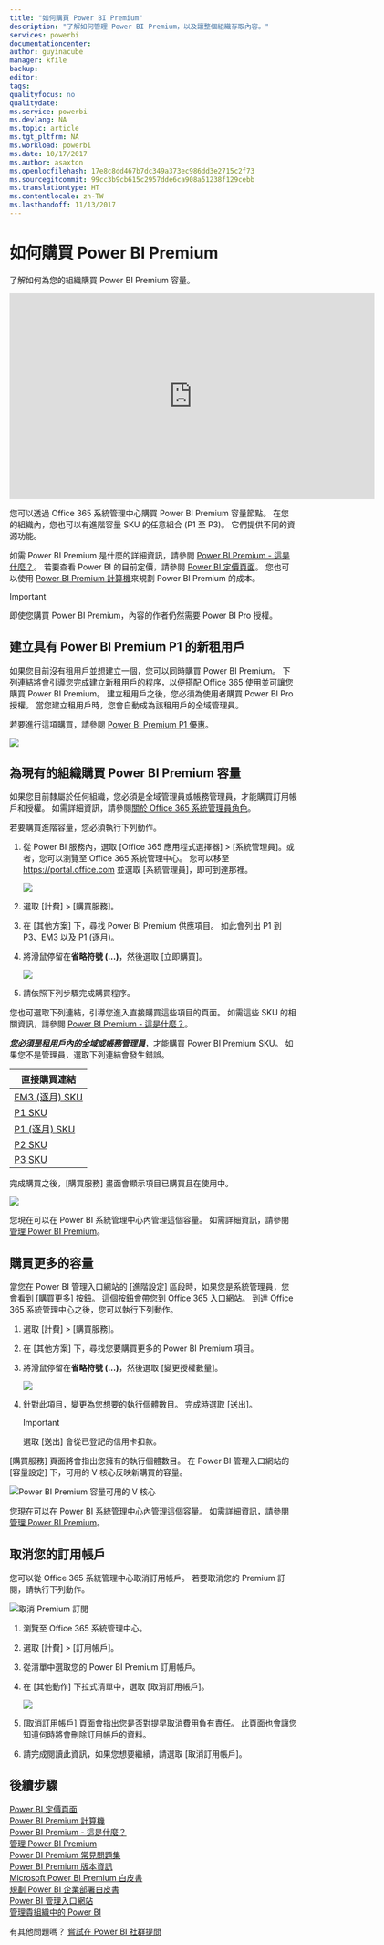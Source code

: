 ```yaml
---
title: "如何購買 Power BI Premium"
description: "了解如何管理 Power BI Premium，以及讓整個組織存取內容。"
services: powerbi
documentationcenter: 
author: guyinacube
manager: kfile
backup: 
editor: 
tags: 
qualityfocus: no
qualitydate: 
ms.service: powerbi
ms.devlang: NA
ms.topic: article
ms.tgt_pltfrm: NA
ms.workload: powerbi
ms.date: 10/17/2017
ms.author: asaxton
ms.openlocfilehash: 17e8c8dd467b7dc349a373ec986dd3e2715c2f73
ms.sourcegitcommit: 99cc3b9cb615c2957dde6ca908a51238f129cebb
ms.translationtype: HT
ms.contentlocale: zh-TW
ms.lasthandoff: 11/13/2017
---
```

# <a name="how-to-purchase-power-bi-premium"></a>如何購買 Power BI Premium
了解如何為您的組織購買 Power BI Premium 容量。

<iframe width="640" height="360" src="https://www.youtube.com/embed/NkvYs5Qp4iA?rel=0&amp;showinfo=0" frameborder="0" allowfullscreen></iframe>

您可以透過 Office 365 系統管理中心購買 Power BI Premium 容量節點。 在您的組織內，您也可以有進階容量 SKU 的任意組合 (P1 至 P3)。 它們提供不同的資源功能。

如需 Power BI Premium 是什麼的詳細資訊，請參閱 [Power BI Premium - 這是什麼？](service-premium.md)。 若要查看 Power BI 的目前定價，請參閱 [Power BI 定價頁面](https://powerbi.microsoft.com/pricing/)。 您也可以使用 [Power BI Premium 計算機](https://powerbi.microsoft.com/calculator/)來規劃 Power BI Premium 的成本。

> [!IMPORTANT]
> 即使您購買 Power BI Premium，內容的作者仍然需要 Power BI Pro 授權。
> 
> 

## <a name="create-a-new-tenant-with-power-bi-premium-p1"></a>建立具有 Power BI Premium P1 的新租用戶
如果您目前沒有租用戶並想建立一個，您可以同時購買 Power BI Premium。 下列連結將會引導您完成建立新租用戶的程序，以便搭配 Office 365 使用並可讓您購買 Power BI Premium。 建立租用戶之後，您必須為使用者購買 Power BI Pro 授權。 當您建立租用戶時，您會自動成為該租用戶的全域管理員。

若要進行這項購買，請參閱 [Power BI Premium P1 優惠](https://signup.microsoft.com/Signup?OfferId=b3ec5615-cc11-48de-967d-8d79f7cb0af1)。

![](media/service-admin-premium-purchase/premium-purchase-with-tenant.png)

## <a name="purchase-a-power-bi-premium-capacity-for-an-existing-organization"></a>為現有的組織購買 Power BI Premium 容量
如果您目前隸屬於任何組織，您必須是全域管理員或帳務管理員，才能購買訂用帳戶和授權。 如需詳細資訊，請參閱[關於 Office 365 系統管理員角色](https://support.office.com/article/About-Office-365-admin-roles-da585eea-f576-4f55-a1e0-87090b6aaa9d)。

若要購買進階容量，您必須執行下列動作。

1. 從 Power BI 服務內，選取 [Office 365 應用程式選擇器] > [系統管理員]。或者，您可以瀏覽至 Office 365 系統管理中心。 您可以移至 https://portal.office.com 並選取 [系統管理員]，即可到達那裡。
   
    ![](media/service-admin-premium-purchase/o365-app-picker.png)
2. 選取 [計費] > [購買服務]。
3. 在 [其他方案] 下，尋找 Power BI Premium 供應項目。 如此會列出 P1 到 P3、EM3 以及 P1 (逐月)。
4. 將滑鼠停留在**省略符號 (...)**，然後選取 [立即購買]。
   
    ![](media/service-admin-premium-purchase/premium-purchase.png)
5. 請依照下列步驟完成購買程序。

您也可選取下列連結，引導您進入直接購買這些項目的頁面。 如需這些 SKU 的相關資訊，請參閱 [Power BI Premium - 這是什麼？](service-premium.md#premiumskus)。

***您必須是租用戶內的全域或帳務管理員***，才能購買 Power BI Premium SKU。 如果您不是管理員，選取下列連結會發生錯誤。

| 直接購買連結 |
| --- |
| [EM3 (逐月) SKU](https://portal.office.com/SubscriptionDetails?OfferId=4004702D-749C-4F74-BF47-3048F1833780&adminportal=1) |
| [P1 SKU](https://portal.office.com/SubscriptionDetails?OfferId=b3ec5615-cc11-48de-967d-8d79f7cb0af1&adminportal=1) |
| [P1 (逐月) SKU](https://portal.office.com/SubscriptionDetails?OfferId=E4C8EDD3-74A1-4D42-A738-C647972FBE81&adminportal=1) |
| [P2 SKU](https://portal.office.com/SubscriptionDetails?OfferId=062F2AA7-B4BC-4B0E-980F-2072102D8605&adminportal=1) |
| [P3 SKU](https://portal.office.com/SubscriptionDetails?OfferId=40c7d673-375c-42a1-84ca-f993a524fed0&adminportal=1) |

完成購買之後，[購買服務] 畫面會顯示項目已購買且在使用中。

![](media/service-admin-premium-purchase/premium-purchased.png)

您現在可以在 Power BI 系統管理中心內管理這個容量。 如需詳細資訊，請參閱[管理 Power BI Premium](service-admin-premium-manage.md)。

## <a name="purchase-more-capacities"></a>購買更多的容量
當您在 Power BI 管理入口網站的 [進階設定] 區段時，如果您是系統管理員，您會看到 [購買更多] 按鈕。 這個按鈕會帶您到 Office 365 入口網站。 到達 Office 365 系統管理中心之後，您可以執行下列動作。

1. 選取 [計費] > [購買服務]。
2. 在 [其他方案] 下，尋找您要購買更多的 Power BI Premium 項目。
3. 將滑鼠停留在**省略符號 (...)**，然後選取 [變更授權數量]。
   
    ![](media/service-admin-premium-purchase/premium-purchase-more.png)
4. 針對此項目，變更為您想要的執行個體數目。 完成時選取 [送出]。
   
   > [!IMPORTANT]
   > 選取 [送出] 會從已登記的信用卡扣款。
   > 
   > 

[購買服務] 頁面將會指出您擁有的執行個體數目。 在 Power BI 管理入口網站的 [容量設定] 下，可用的 V 核心反映新購買的容量。

![Power BI Premium 容量可用的 V 核心](media/service-admin-premium-purchase/premium-capacities.png)

您現在可以在 Power BI 系統管理中心內管理這個容量。 如需詳細資訊，請參閱[管理 Power BI Premium](service-admin-premium-manage.md)。

## <a name="cancel-your-subscription"></a>取消您的訂用帳戶
您可以從 Office 365 系統管理中心取消訂用帳戶。 若要取消您的 Premium 訂閱，請執行下列動作。

![](media/service-admin-premium-purchase/premium-cancel-subscription.png "取消 Premium 訂閱")

1. 瀏覽至 Office 365 系統管理中心。
2. 選取 [計費] > [訂用帳戶]。
3. 從清單中選取您的 Power BI Premium 訂用帳戶。
4. 在 [其他動作] 下拉式清單中，選取 [取消訂用帳戶]。
   
    ![](media/service-admin-premium-purchase/o365-more-actions.png)
5. [取消訂用帳戶] 頁面會指出您是否對[提早取消費用](https://support.office.com/article/early-termination-fees-6487d4de-401a-466f-8bc3-c0beb5cc40d3)負有責任。 此頁面也會讓您知道何時將會刪除訂用帳戶的資料。
6. 請完成閱讀此資訊，如果您想要繼續，請選取 [取消訂用帳戶]。

## <a name="next-steps"></a>後續步驟
[Power BI 定價頁面](https://powerbi.microsoft.com/pricing/)  
[Power BI Premium 計算機](https://powerbi.microsoft.com/calculator/)  
[Power BI Premium - 這是什麼？](service-premium.md)  
[管理 Power BI Premium](service-admin-premium-manage.md)  
[Power BI Premium 常見問題集](service-premium-faq.md)  
[Power BI Premium 版本資訊](service-premium-release-notes.md)  
[Microsoft Power BI Premium 白皮書](https://aka.ms/pbipremiumwhitepaper)  
[規劃 Power BI 企業部署白皮書](https://aka.ms/pbienterprisedeploy)  
[Power BI 管理入口網站](service-admin-portal.md)  
[管理貴組織中的 Power BI](service-admin-administering-power-bi-in-your-organization.md)  

有其他問題嗎？ [嘗試在 Power BI 社群提問](http://community.powerbi.com/)

